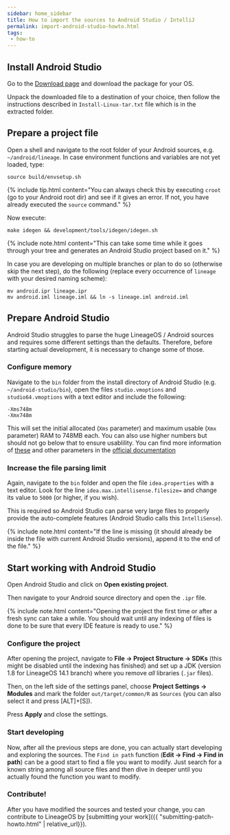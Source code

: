 ```yaml
---
sidebar: home_sidebar
title: How to import the sources to Android Studio / IntelliJ
permalink: import-android-studio-howto.html
tags:
 - how-to
---
```


## Install Android Studio

Go to the [Download page](https://developer.android.com/studio/index.html#downloads) and download the package for your OS.

Unpack the downloaded file to a destination of your choice, then follow the instructions described in `Install-Linux-tar.txt` file which is in the extracted folder.


## Prepare a project file

Open a shell and navigate to the root folder of your Android sources, e.g. `~/android/lineage`.
In case environment functions and variables are not yet loaded, type:

```
source build/envsetup.sh
```

{% include tip.html content="You can always check this by executing `croot` (go to your Android root dir) and see if it gives an error. If not, you have already executed the `source` command." %}

Now execute:

```
make idegen && development/tools/idegen/idegen.sh
```

{% include note.html content="This can take some time while it goes through your tree and generates an Android Studio project based on it." %}

In case you are developing on multiple branches or plan to do so (otherwise skip the next step), do the following (replace every occurrence of `lineage` with your desired naming scheme):

```
mv android.ipr lineage.ipr
mv android.iml lineage.iml && ln -s lineage.iml android.iml
```

## Prepare Android Studio

Android Studio struggles to parse the huge LineageOS / Android sources and requires some different settings than the defaults. Therefore, before starting actual development, it is necessary to change some of those.

### Configure memory

Navigate to the `bin` folder from the install directory of Android Studio (e.g. `~/android-studio/bin`), open the files `studio.vmoptions` and `studio64.vmoptions` with a text editor and include the following:

```
-Xms748m
-Xmx748m
```

This will set the initial allocated (`Xms` parameter) and maximum usable (`Xmx` parameter) RAM to 748MB each. You can also use higher numbers but should not go below that to ensure usablility. You can find more information of [these](https://developer.android.com/studio/intro/studio-config.html#adjusting_heap_size) and other parameters in the [official documentation](https://developer.android.com/studio/intro/studio-config.html)

### Increase the file parsing limit

Again, navigate to the `bin` folder and open the file `idea.properties` with a text editor. Look for the line `idea.max.intellisense.filesize=` and change its value to `5000` (or higher, if you wish).

This is required so Android Studio can parse very large files to properly provide the auto-complete features (Android Studio calls this `IntelliSense`).

{% include note.html content="If the line is missing (it should already be inside the file with current Android Studio versions), append it to the end of the file." %}

## Start working with Android Studio

Open Android Studio and click on **Open existing project**.

Then navigate to your Android source directory and open the `.ipr` file.

{% include note.html content="Opening the project the first time or after a fresh sync can take a while. You should wait until any indexing of files is done to be sure that every IDE feature is ready to use." %}

### Configure the project

After opening the project, navigate to **File -> Project Structure -> SDKs** (this might be disabled until the indexing has finished) and set up a JDK (version 1.8 for LineageOS 14.1 branch) where you remove _all_ libraries (`.jar` files).

Then, on the left side of the settings panel, choose **Project Settings -> Modules** and mark the folder `out/target/common/R` as `Sources` (you can also select it and press [ALT]+[S]).

Press **Apply** and close the settings.

### Start developing

Now, after all the previous steps are done, you can actually start developing and exploring the sources. The `Find in path` function (**Edit -> Find -> Find in path**) can be a good start to find a file you want to modify. Just search for a known string among all source files and then dive in deeper until you actually found the function you want to modify.

### Contribute!

After you have modified the sources and tested your change, you can contribute to LineageOS by [submitting your work]({{ "submitting-patch-howto.html" | relative_url}}).

